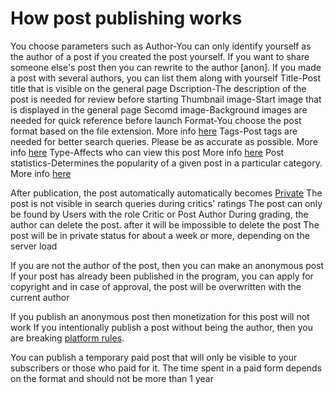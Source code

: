 # How post publishing works

You choose parameters such as
Author-You can only identify yourself as the author of a post if you created the post yourself. If you want to share someone else's post then you can rewrite to the author [anon]. If you made a post with several authors, you can list them along with yourself
Title-Post title that is visible on the general page
Dscription-The description of the post is needed for review before starting
Thumbnail image-Start image that is displayed in the general page
Secomd image-Background images are needed for quick reference before launch
Format-You choose the post format based on the file extension. More info [here](https://github.com/libarty/ine_base/tree/master/en/How_it_is_supposed_to_work/Post/Format)
Tags-Post tags are needed for better search queries. Please be as accurate as possible. More info [here](https://github.com/libarty/ine_base/tree/master/en/What_is_it_for/Posts_page/Tags)
Type-Affects who can view this post More info [here](https://github.com/libarty/ine_base/tree/master/en/What_is_it_for/Posts_page/Type)
Post statistics-Determines the popularity of a given post in a particular category. More info [here](https://github.com/libarty/ine_base/tree/master/en/What_is_it_for/Posts_page/Statistics)


After publication, the post automatically automatically becomes [Private](https://github.com/libarty/ine_base/tree/master/en/What_is_it_for/Posts_page/Type)
The post is not visible in search queries during critics' ratings 
The post can only be found by Users with the role Critic or Post Author
During grading, the author can delete the post.
after it will be impossible to delete the post
The post will be in private status for about a week or more, depending on the server load

If you are not the author of the post, then you can make an anonymous post 
If your post has already been published in the program, you can apply for copyright and in case of approval, the post will be overwritten with the current author

If you publish an anonymous post then monetization for this post will not work
If you intentionally publish a post without being the author, then you are breaking [platform rules](https://github.com/libarty/ine_base/tree/master/en/How_it_is_supposed_to_work/User/Rules).

You can publish a temporary paid post that will only be visible to your subscribers or those who paid for it.
The time spent in a paid form depends on the format and should not be more than 1 year


